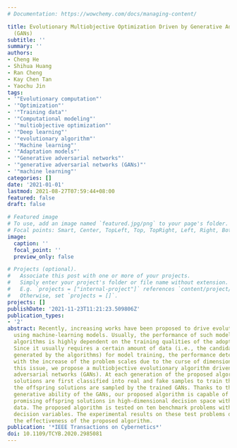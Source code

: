 ```yaml
---
# Documentation: https://wowchemy.com/docs/managing-content/

title: Evolutionary Multiobjective Optimization Driven by Generative Adversarial Networks
  (GANs)
subtitle: ''
summary: ''
authors:
- Cheng He
- Shihua Huang
- Ran Cheng
- Kay Chen Tan
- Yaochu Jin
tags:
- '"Evolutionary computation"'
- '"Optimization"'
- '"Training data"'
- '"Computational modeling"'
- '"multiobjective optimization"'
- '"Deep learning"'
- '"evolutionary algorithm"'
- '"Machine learning"'
- '"Adaptation models"'
- '"Generative adversarial networks"'
- '"generative adversarial networks (GANs)"'
- '"machine learning"'
categories: []
date: '2021-01-01'
lastmod: 2021-08-27T07:59:44+08:00
featured: false
draft: false

# Featured image
# To use, add an image named `featured.jpg/png` to your page's folder.
# Focal points: Smart, Center, TopLeft, Top, TopRight, Left, Right, BottomLeft, Bottom, BottomRight.
image:
  caption: ''
  focal_point: ''
  preview_only: false

# Projects (optional).
#   Associate this post with one or more of your projects.
#   Simply enter your project's folder or file name without extension.
#   E.g. `projects = ["internal-project"]` references `content/project/deep-learning/index.md`.
#   Otherwise, set `projects = []`.
projects: []
publishDate: '2021-11-23T11:21:23.509806Z'
publication_types:
- '2'
abstract: Recently, increasing works have been proposed to drive evolutionary algorithms
  using machine-learning models. Usually, the performance of such model-based evolutionary
  algorithms is highly dependent on the training qualities of the adopted models.
  Since it usually requires a certain amount of data (i.e., the candidate solutions
  generated by the algorithms) for model training, the performance deteriorates rapidly
  with the increase of the problem scales due to the curse of dimensionality. To address
  this issue, we propose a multiobjective evolutionary algorithm driven by the generative
  adversarial networks (GANs). At each generation of the proposed algorithm, the parent
  solutions are first classified into real and fake samples to train the GANs; then
  the offspring solutions are sampled by the trained GANs. Thanks to the powerful
  generative ability of the GANs, our proposed algorithm is capable of generating
  promising offspring solutions in high-dimensional decision space with limited training
  data. The proposed algorithm is tested on ten benchmark problems with up to 200
  decision variables. The experimental results on these test problems demonstrate
  the effectiveness of the proposed algorithm.
publication: '*IEEE Transactions on Cybernetics*'
doi: 10.1109/TCYB.2020.2985081
---
```

